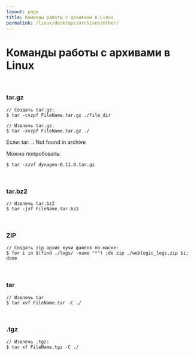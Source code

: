 ```yaml
---
layout: page
title: Команды работы с архивами в Linux
permalink: /linux/desktops/archives/other/
---
```


# Команды работы с архивами в Linux

<br/>

### tar.gz

    // Создать tar.gz:
    $ tar -cvzpf FileName.tar.gz ./file_dir

    // Извлечь tar.gz:
    $ tar -xvzpf FileName.tar.gz ./

Если:
tar: .: Not found in archive

Можно попробовать:

    $ tar -xzvf dynagen-0.11.0.tar.gz

<br/>

### tar.bz2

    // Извлечь tar.bz2
    $ tar -jxf FileName.tar.bz2

<br/>

### ZIP

    // Создать zip архив кучи файлов по маске:
    $ for i in $(find ./logs/ -name "*") ;do zip ./weblogic_logs.zip $i; done


<br/>

### tar

    // Извлечь tar
    $ tar xvf FileName.tar -C ./

<br/>

### .tgz

    // Извлечь .tgz:   
    $ tar xf FileName.tgz -C ./

